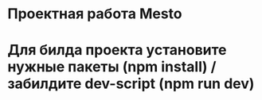 # Проектная работа Mesto
# Для билда проекта установите нужные пакеты (npm install) / забилдите dev-script (npm run dev)